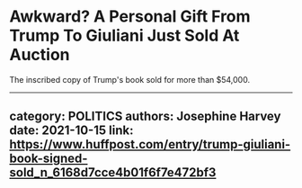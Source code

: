 # Awkward? A Personal Gift From Trump To Giuliani Just Sold At Auction

The inscribed copy of Trump's book sold for more than $54,000.

---
category: POLITICS
authors: Josephine Harvey
date: 2021-10-15
link: https://www.huffpost.com/entry/trump-giuliani-book-signed-sold_n_6168d7cce4b01f6f7e472bf3
---
